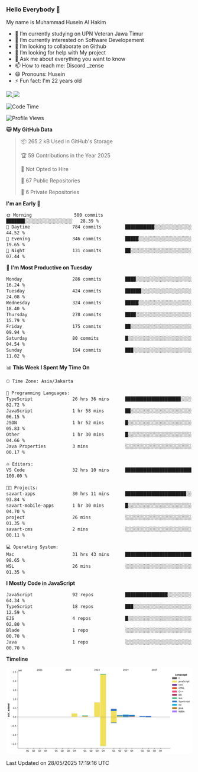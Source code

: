 ### Hello Everybody 👋

My name is Muhammad Husein Al Hakim

- 🔭 I’m currently studying on UPN Veteran Jawa Timur
- 🌱 I’m currently interested on Software Developement
- 👯 I’m looking to collaborate on Github
- 🤔 I’m looking for help with My project
- 💬 Ask me about everything you want to know
- 📫 How to reach me: Discord _zense
- 😄 Pronouns: Husein
- ⚡ Fun fact: I'm 22 years old

<p align="left">
<a href="https://github.com/huseinhq">
  <img height="180em" src="https://github-readme-stats-eight-theta.vercel.app/api?username=huseinhq&show_icons=true&theme=algolia&include_all_commits=true&count_private=true"/>
  <img height="180em" src="https://github-readme-stats-eight-theta.vercel.app/api/top-langs/?username=huseinhq&layout=compact&langs_count=8&theme=algolia"/>
</a>
</p>

<!--START_SECTION:waka-->
![Code Time](http://img.shields.io/badge/Code%20Time-2%2C204%20hrs%2053%20mins-blue)

![Profile Views](http://img.shields.io/badge/Profile%20Views-0-blue)

**🐱 My GitHub Data** 

> 📦 265.2 kB Used in GitHub's Storage 
 > 
> 🏆 59 Contributions in the Year 2025
 > 
> 🚫 Not Opted to Hire
 > 
> 📜 67 Public Repositories 
 > 
> 🔑 6 Private Repositories 
 > 
**I'm an Early 🐤** 

```text
🌞 Morning                500 commits         ███████░░░░░░░░░░░░░░░░░░   28.39 % 
🌆 Daytime                784 commits         ███████████░░░░░░░░░░░░░░   44.52 % 
🌃 Evening                346 commits         █████░░░░░░░░░░░░░░░░░░░░   19.65 % 
🌙 Night                  131 commits         ██░░░░░░░░░░░░░░░░░░░░░░░   07.44 % 
```
📅 **I'm Most Productive on Tuesday** 

```text
Monday                   286 commits         ████░░░░░░░░░░░░░░░░░░░░░   16.24 % 
Tuesday                  424 commits         ██████░░░░░░░░░░░░░░░░░░░   24.08 % 
Wednesday                324 commits         █████░░░░░░░░░░░░░░░░░░░░   18.40 % 
Thursday                 278 commits         ████░░░░░░░░░░░░░░░░░░░░░   15.79 % 
Friday                   175 commits         ██░░░░░░░░░░░░░░░░░░░░░░░   09.94 % 
Saturday                 80 commits          █░░░░░░░░░░░░░░░░░░░░░░░░   04.54 % 
Sunday                   194 commits         ███░░░░░░░░░░░░░░░░░░░░░░   11.02 % 
```


📊 **This Week I Spent My Time On** 

```text
🕑︎ Time Zone: Asia/Jakarta

💬 Programming Languages: 
TypeScript               26 hrs 36 mins      █████████████████████░░░░   82.72 % 
JavaScript               1 hr 58 mins        ██░░░░░░░░░░░░░░░░░░░░░░░   06.15 % 
JSON                     1 hr 52 mins        █░░░░░░░░░░░░░░░░░░░░░░░░   05.83 % 
Other                    1 hr 30 mins        █░░░░░░░░░░░░░░░░░░░░░░░░   04.66 % 
Java Properties          3 mins              ░░░░░░░░░░░░░░░░░░░░░░░░░   00.17 % 

🔥 Editors: 
VS Code                  32 hrs 10 mins      █████████████████████████   100.00 % 

🐱‍💻 Projects: 
savart-apps              30 hrs 11 mins      ███████████████████████░░   93.84 % 
savart-mobile-apps       1 hr 30 mins        █░░░░░░░░░░░░░░░░░░░░░░░░   04.70 % 
project                  26 mins             ░░░░░░░░░░░░░░░░░░░░░░░░░   01.35 % 
savart-cms               2 mins              ░░░░░░░░░░░░░░░░░░░░░░░░░   00.11 % 

💻 Operating System: 
Mac                      31 hrs 43 mins      █████████████████████████   98.65 % 
WSL                      26 mins             ░░░░░░░░░░░░░░░░░░░░░░░░░   01.35 % 
```

**I Mostly Code in JavaScript** 

```text
JavaScript               92 repos            ████████████████░░░░░░░░░   64.34 % 
TypeScript               18 repos            ███░░░░░░░░░░░░░░░░░░░░░░   12.59 % 
EJS                      4 repos             █░░░░░░░░░░░░░░░░░░░░░░░░   02.80 % 
Blade                    1 repo              ░░░░░░░░░░░░░░░░░░░░░░░░░   00.70 % 
Java                     1 repo              ░░░░░░░░░░░░░░░░░░░░░░░░░   00.70 % 
```



**Timeline**

![Lines of Code chart](https://raw.githubusercontent.com/HuseinHQ/HuseinHQ/main/assets/bar_graph.png)


 Last Updated on 28/05/2025 17:19:16 UTC
<!--END_SECTION:waka-->
